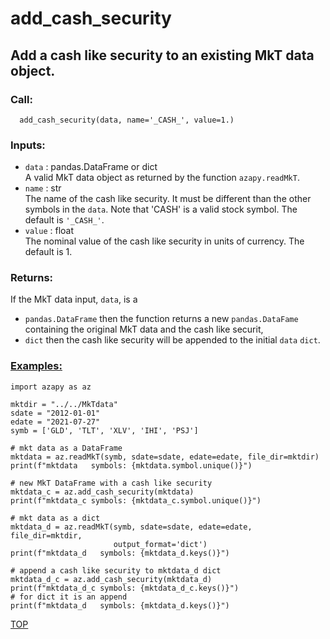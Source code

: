 
# add_cash_security <a name="TOP"></a>

## Add a cash like security to an existing MkT data object.

### Call:

```
  add_cash_security(data, name='_CASH_', value=1.)
```

### Inputs:

* `data` : pandas.DataFrame or dict <br>
A valid MkT data object as returned by the function `azapy.readMkT`.
* `name` : str <br>
The name of the cash like security. It must be different than the other
symbols in the `data`. Note that 'CASH' is a valid stock symbol.
The default is `'_CASH_'`.
* `value` : float <br>
The nominal value of the cash like security in units of currency. The
default is 1.

### Returns:
If the MkT data input, `data`, is a
* `pandas.DataFrame` then the
  function returns a new `pandas.DataFame` containing the
  original MkT data and the cash like securit,
* `dict` then the cash like security will be appended to the initial `data`
`dict`.

### [Examples:](https://github.com/Mircea-MMXXI/azapy/blob/main/scripts/util/add_cash_security_example.py)

```
import azapy as az

mktdir = "../../MkTdata"
sdate = "2012-01-01"
edate = "2021-07-27"
symb = ['GLD', 'TLT', 'XLV', 'IHI', 'PSJ']

# mkt data as a DataFrame
mktdata = az.readMkT(symb, sdate=sdate, edate=edate, file_dir=mktdir)
print(f"mktdata   symbols: {mktdata.symbol.unique()}")

# new MkT DataFrame with a cash like security
mktdata_c = az.add_cash_security(mktdata)
print(f"mktdata_c symbols: {mktdata_c.symbol.unique()}")

# mkt data as a dict
mktdata_d = az.readMkT(symb, sdate=sdate, edate=edate, file_dir=mktdir, 
                       output_format='dict')
print(f"mktdata_d   symbols: {mktdata_d.keys()}")

# append a cash like security to mktdata_d dict
mktdata_d_c = az.add_cash_security(mktdata_d)
print(f"mktdata_d_c symbols: {mktdata_d_c.keys()}")
# for dict it is an append
print(f"mktdata_d   symbols: {mktdata_d.keys()}")

```
[TOP](#TOP)
